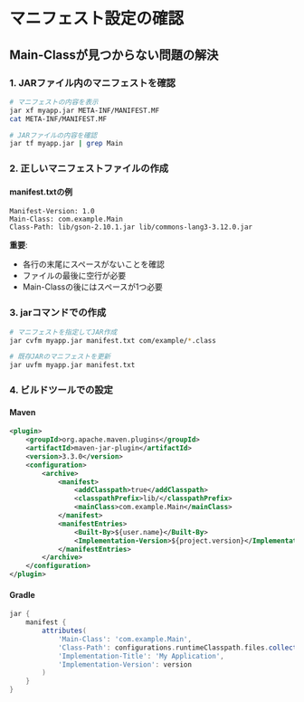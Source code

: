 # マニフェスト設定の確認

## Main-Classが見つからない問題の解決

### 1. JARファイル内のマニフェストを確認

```bash
# マニフェストの内容を表示
jar xf myapp.jar META-INF/MANIFEST.MF
cat META-INF/MANIFEST.MF

# JARファイルの内容を確認
jar tf myapp.jar | grep Main
```

### 2. 正しいマニフェストファイルの作成

#### manifest.txtの例

```
Manifest-Version: 1.0
Main-Class: com.example.Main
Class-Path: lib/gson-2.10.1.jar lib/commons-lang3-3.12.0.jar

```

**重要**: 
- 各行の末尾にスペースがないことを確認
- ファイルの最後に空行が必要
- Main-Classの後にはスペースが1つ必要

### 3. jarコマンドでの作成

```bash
# マニフェストを指定してJAR作成
jar cvfm myapp.jar manifest.txt com/example/*.class

# 既存JARのマニフェストを更新
jar uvfm myapp.jar manifest.txt
```

### 4. ビルドツールでの設定

#### Maven

```xml
<plugin>
    <groupId>org.apache.maven.plugins</groupId>
    <artifactId>maven-jar-plugin</artifactId>
    <version>3.3.0</version>
    <configuration>
        <archive>
            <manifest>
                <addClasspath>true</addClasspath>
                <classpathPrefix>lib/</classpathPrefix>
                <mainClass>com.example.Main</mainClass>
            </manifest>
            <manifestEntries>
                <Built-By>${user.name}</Built-By>
                <Implementation-Version>${project.version}</Implementation-Version>
            </manifestEntries>
        </archive>
    </configuration>
</plugin>
```

#### Gradle

```groovy
jar {
    manifest {
        attributes(
            'Main-Class': 'com.example.Main',
            'Class-Path': configurations.runtimeClasspath.files.collect { "lib/$it.name" }.join(' '),
            'Implementation-Title': 'My Application',
            'Implementation-Version': version
        )
    }
}
```